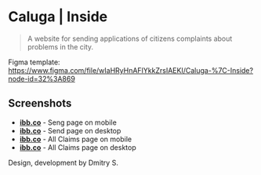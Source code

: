 # Caluga | Inside
> A website for sending applications of citizens complaints about problems in the city.

Figma template: https://www.figma.com/file/wIaHRyHnAFIYkkZrsIAEKI/Caluga-%7C-Inside?node-id=32%3A869

## Screenshots

- [**ibb.co**](https://ibb.co/HDccJgS) - Seng page on mobile
- [**ibb.co**](https://ibb.co/kmCHwTs) - Send page on desktop
- [**ibb.co**](https://ibb.co/xSsj8K2) - All Claims page on mobile
- [**ibb.co**](https://ibb.co/F5BFSwN) - All Claims page on desktop

Design, development by Dmitry S.